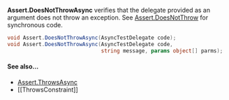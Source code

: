 **Assert.DoesNotThrowAsync** verifies that the delegate provided as an argument 
does not throw an exception. See [Assert.DoesNotThrow](Assert.DoesNotThrow.md) for synchronous code.

```csharp
void Assert.DoesNotThrowAsync(AsyncTestDelegate code);
void Assert.DoesNotThrowAsync(AsyncTestDelegate code,
                              string message, params object[] parms);
```

#### See also...
 * [Assert.ThrowsAsync](Assert.ThrowsAsync.md)
 * [[ThrowsConstraint]]
